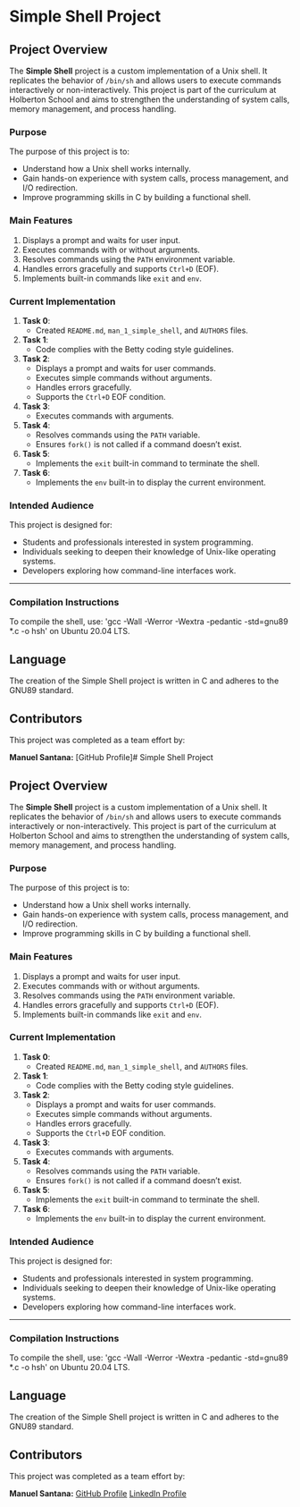 # Simple Shell Project

## Project Overview
The **Simple Shell** project is a custom implementation of a Unix shell. It replicates the behavior of `/bin/sh` and allows users to execute commands interactively or non-interactively. This project is part of the curriculum at Holberton School and aims to strengthen the understanding of system calls, memory management, and process handling.

### Purpose
The purpose of this project is to:
- Understand how a Unix shell works internally.
- Gain hands-on experience with system calls, process management, and I/O redirection.
- Improve programming skills in C by building a functional shell.

### Main Features
1. Displays a prompt and waits for user input.
2. Executes commands with or without arguments.
3. Resolves commands using the `PATH` environment variable.
4. Handles errors gracefully and supports `Ctrl+D` (EOF).
5. Implements built-in commands like `exit` and `env`.

### Current Implementation
1. **Task 0**:
   - Created `README.md`, `man_1_simple_shell`, and `AUTHORS` files.
2. **Task 1**:
   - Code complies with the Betty coding style guidelines.
3. **Task 2**:
   - Displays a prompt and waits for user commands.
   - Executes simple commands without arguments.
   - Handles errors gracefully.
   - Supports the `Ctrl+D` EOF condition.
4. **Task 3**:
   - Executes commands with arguments.
5. **Task 4**:
   - Resolves commands using the `PATH` variable.
   - Ensures `fork()` is not called if a command doesn’t exist.
6. **Task 5**:
   - Implements the `exit` built-in command to terminate the shell.
7. **Task 6**:
   - Implements the `env` built-in to display the current environment.

### Intended Audience
This project is designed for:
- Students and professionals interested in system programming.
- Individuals seeking to deepen their knowledge of Unix-like operating systems.
- Developers exploring how command-line interfaces work.


---


### Compilation Instructions
To compile the shell, use:
'gcc -Wall -Werror -Wextra -pedantic -std=gnu89 *.c -o hsh' on Ubuntu 20.04 LTS.

## Language
The creation of the Simple Shell project is written in C and adheres to the GNU89 standard.

## Contributors
This project was completed as a team effort by:

**Manuel Santana:** [GitHub Profile]# Simple Shell Project

## Project Overview
The **Simple Shell** project is a custom implementation of a Unix shell. It replicates the behavior of `/bin/sh` and allows users to execute commands interactively or non-interactively. This project is part of the curriculum at Holberton School and aims to strengthen the understanding of system calls, memory management, and process handling.

### Purpose
The purpose of this project is to:
- Understand how a Unix shell works internally.
- Gain hands-on experience with system calls, process management, and I/O redirection.
- Improve programming skills in C by building a functional shell.

### Main Features
1. Displays a prompt and waits for user input.
2. Executes commands with or without arguments.
3. Resolves commands using the `PATH` environment variable.
4. Handles errors gracefully and supports `Ctrl+D` (EOF).
5. Implements built-in commands like `exit` and `env`.

### Current Implementation
1. **Task 0**:
   - Created `README.md`, `man_1_simple_shell`, and `AUTHORS` files.
2. **Task 1**:
   - Code complies with the Betty coding style guidelines.
3. **Task 2**:
   - Displays a prompt and waits for user commands.
   - Executes simple commands without arguments.
   - Handles errors gracefully.
   - Supports the `Ctrl+D` EOF condition.
4. **Task 3**:
   - Executes commands with arguments.
5. **Task 4**:
   - Resolves commands using the `PATH` variable.
   - Ensures `fork()` is not called if a command doesn’t exist.
6. **Task 5**:
   - Implements the `exit` built-in command to terminate the shell.
7. **Task 6**:
   - Implements the `env` built-in to display the current environment.

### Intended Audience
This project is designed for:
- Students and professionals interested in system programming.
- Individuals seeking to deepen their knowledge of Unix-like operating systems.
- Developers exploring how command-line interfaces work.


---


### Compilation Instructions
To compile the shell, use:
'gcc -Wall -Werror -Wextra -pedantic -std=gnu89 *.c -o hsh' on Ubuntu 20.04 LTS.

## Language
The creation of the Simple Shell project is written in C and adheres to the GNU89 standard.

## Contributors
This project was completed as a team effort by:

**Manuel Santana:** [GitHub Profile](https://github.com/manueldavids)
[LinkedIn Profile](https://www.linkedin.com/in/manuel-santana-2a01ba336/)

